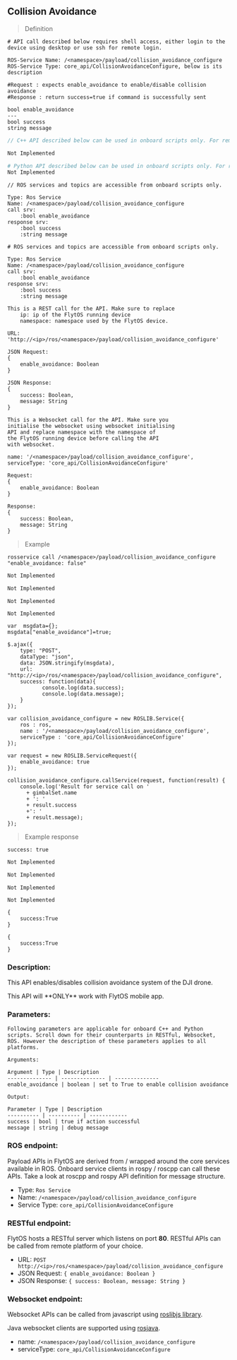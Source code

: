 ## Collision Avoidance

> Definition

```shell
# API call described below requires shell access, either login to the device using desktop or use ssh for remote login.

ROS-Service Name: /<namespace>/payload/collision_avoidance_configure
ROS-Service Type: core_api/CollisionAvoidanceConfigure, below is its description

#Request : expects enable_avoidance to enable/disable collision avoidance
#Response : return success=true if command is successfully sent

bool enable_avoidance
---
bool success
string message
```

```cpp
// C++ API described below can be used in onboard scripts only. For remote scripts you can use http client libraries to call FlytOS REST endpoints from C++.

Not Implemented
```

```python
# Python API described below can be used in onboard scripts only. For remote scripts you can use http client libraries to call FlytOS REST endpoints from Python.
Not Implemented
```

```cpp--ros
// ROS services and topics are accessible from onboard scripts only.

Type: Ros Service
Name: /<namespace>/payload/collision_avoidance_configure
call srv:
    :bool enable_avoidance
response srv: 
    :bool success
    :string message
```

```python--ros
# ROS services and topics are accessible from onboard scripts only.

Type: Ros Service
Name: /<namespace>/payload/collision_avoidance_configure
call srv:
    :bool enable_avoidance
response srv: 
    :bool success
    :string message
```

```javascript--REST
This is a REST call for the API. Make sure to replace 
    ip: ip of the FlytOS running device
    namespace: namespace used by the FlytOS device.

URL: 'http://<ip>/ros/<namespace>/payload/collision_avoidance_configure'

JSON Request:
{
    enable_avoidance: Boolean
}

JSON Response:
{
    success: Boolean,
    message: String
}
```

```javascript--Websocket
This is a Websocket call for the API. Make sure you 
initialise the websocket using websocket initialising 
API and replace namespace with the namespace of 
the FlytOS running device before calling the API 
with websocket.

name: '/<namespace>/payload/collision_avoidance_configure',
serviceType: 'core_api/CollisionAvoidanceConfigure'

Request:
{
    enable_avoidance: Boolean
}

Response:
{
    success: Boolean,
    message: String
}
```

> Example

```shell
rosservice call /<namespace>/payload/collision_avoidance_configure "enable_avoidance: false"
```

```cpp
Not Implemented
```

```python
Not Implemented
```

```cpp--ros
Not Implemented
```

```python--ros
Not Implemented
```

```javascript--REST
var  msgdata={};
msgdata["enable_avoidance"]=true;

$.ajax({
    type: "POST",
    dataType: "json",
    data: JSON.stringify(msgdata),
    url: "http://<ip>/ros/<namespace>/payload/collision_avoidance_configure",  
    success: function(data){
           console.log(data.success);
           console.log(data.message);
    }
});
```

```javascript--Websocket
var collision_avoidance_configure = new ROSLIB.Service({
    ros : ros,
    name : '/<namespace>/payload/collision_avoidance_configure',
    serviceType : 'core_api/CollisionAvoidanceConfigure'
});

var request = new ROSLIB.ServiceRequest({
    enable_avoidance: true
});

collision_avoidance_configure.callService(request, function(result) {
    console.log('Result for service call on '
      + gimbalSet.name
      + ': '
      + result.success
      +': '
      + result.message);
});
```


> Example response

```shell
success: true
```

```cpp
Not Implemented
```

```python
Not Implemented
```

```cpp--ros
Not Implemented
```

```python--ros
Not Implemented
```

```javascript--REST
{
    success:True
}
```

```javascript--Websocket
{
    success:True
}
```

### Description:

This API enables/disables collision avoidance system of the DJI drone.

<aside class="warning">
    This API will **ONLY** work with FlytOS mobile app.
</aside>

### Parameters:
    
    Following parameters are applicable for onboard C++ and Python scripts. Scroll down for their counterparts in RESTful, Websocket, ROS. However the description of these parameters applies to all platforms. 
    
    Arguments:
    
    Argument | Type | Description
    -------------- | -------------- | --------------
    enable_avoidance | boolean | set to True to enable collision avoidance
    
    Output:
    
    Parameter | Type | Description
    ---------- | ---------- | ------------
    success | bool | true if action successful
    message | string | debug message

### ROS endpoint:

Payload APIs in FlytOS are derived from / wrapped around the core services available in ROS. Onboard service clients in rospy / roscpp can call these APIs. Take a look at roscpp and rospy API definition for message structure. 

* Type: `Ros Service`
* Name: `/<namespace>/payload/collision_avoidance_configure`
* Service Type: `core_api/CollisionAvoidanceConfigure`

### RESTful endpoint:

FlytOS hosts a RESTful server which listens on port **80**. RESTful APIs can be called from remote platform of your choice.

* URL: `POST http://<ip>/ros/<namespace>/payload/collision_avoidance_configure`
* JSON Request:
`{
    enable_avoidance: Boolean
}`
* JSON Response:
`{
    success: Boolean,
    message: String
}`

### Websocket endpoint:

Websocket APIs can be called from javascript using [roslibjs library](https://github.com/RobotWebTools/roslibjs).

Java websocket clients are supported using [rosjava](http://wiki.ros.org/rosjava).

* name: `/<namespace>/payload/collision_avoidance_configure`
* serviceType: `core_api/CollisionAvoidanceConfigure`
